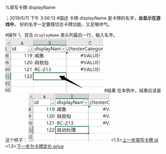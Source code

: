 
%填写卡牌 displayName

；2019/5/11 下午 3:56:13
#描述
卡牌 displayName 是卡牌的名字，**会显示在游戏中**。
好的名字一定要既切合卡牌功能，又足够帅气。

#操作
1、双击 `displayName` 表头列最后一行，输入名字。
![双击来输入](displayname~/Images~/DISPLAYNAME1.png)
#结果
在本例中，结果应该是这个样子：
![结果](displayname~/Images~/DISPLAYNAME2.png)
<1.5>[上一步填写卡牌 id](CARDID.html)
<1.5>[下一步为卡牌定价 price](CARDPRICE.html)
